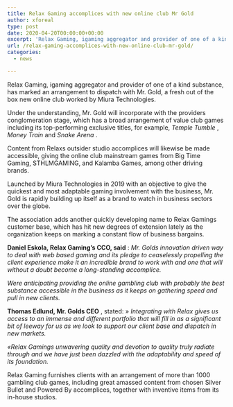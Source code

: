 ```yaml
---
title: Relax Gaming accomplices with new online club Mr Gold
author: xforeal 
type: post
date: 2020-04-20T00:00:00+00:00
excerpt: 'Relax Gaming, igaming aggregator and provider of one of a kind substance, has marked an arrangement to dispatch with Mr '
url: /relax-gaming-accomplices-with-new-online-club-mr-gold/
categories:
  - news

---
```

Relax Gaming, igaming aggregator and provider of one of a kind substance, has marked an arrangement to dispatch with Mr. Gold, a fresh out of the box new online club worked by Miura Technologies. 

Under the understanding, Mr. Gold will incorporate with the providers conglomeration stage, which has a broad arrangement of value club games including its top-performing exclusive titles, for example, _Temple Tumble_ , _Money Train_ and _Snake Arena_ . 

Content from Relaxs outsider studio accomplices will likewise be made accessible, giving the online club mainstream games from Big Time Gaming, STHLMGAMING, and Kalamba Games, among other driving brands. 

Launched by Miura Technologies in 2019 with an objective to give the quickest and most adaptable gaming involvement with the business, Mr. Gold is rapidly building up itself as a brand to watch in business sectors over the globe. 

The association adds another quickly developing name to Relax Gamings customer base, which has hit new degrees of extension lately as the organization keeps on marking a constant flow of business bargains. 

**Daniel Eskola, Relax Gaming&#8217;s CCO, said** : _Mr. Golds innovation driven way to deal with web based gaming and its pledge to ceaselessly propelling the client experience make it an incredible brand to work with and one that will without a doubt become a long-standing accomplice._ 

_Were anticipating providing the online gambling club with probably the best substance accessible in the business as it keeps on gathering speed and pull in new clients._ 

**Thomas Edlund, Mr. Golds CEO** , stated: &#187; _Integrating with Relax gives us access to an immense and different portfolio that will fill in as a significant bit of leeway for us as we look to support our client base and dispatch in new markets._ 

_&#171;Relax Gamings unwavering quality and devotion to quality truly radiate through and we have just been dazzled with the adaptability and speed of its foundation._ 

Relax Gaming furnishes clients with an arrangement of more than 1000 gambling club games, including great amassed content from chosen Silver Bullet and Powered By accomplices, together with inventive items from its in-house studios.